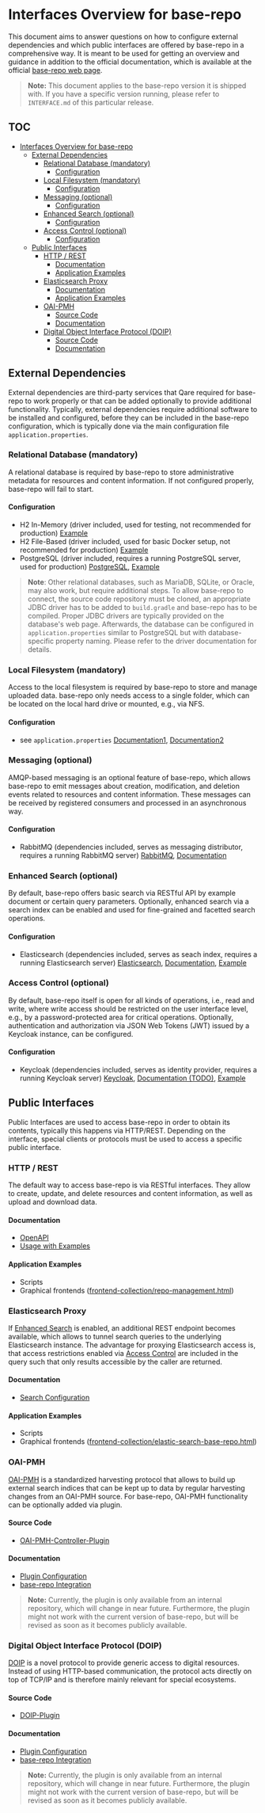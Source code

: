 # Interfaces Overview for base-repo

This document aims to answer questions on how to configure external dependencies and which public interfaces are offered by base-repo in a comprehensive way. 
It is meant to be used for getting an overview and guidance in addition to the official documentation, which is available at the official [base-repo web page](https://kit-data-manager.github.io/webpage/base-repo/).

> **Note:**
> This document applies to the base-repo version it is shipped with. If you have a specific version running, please refer to `INTERFACE.md` of this particular release.

## TOC

- [Interfaces Overview for base-repo](#interfaces-overview-for-base-repo)
   * [External Dependencies](#external-dependencies)
      + [Relational Database (mandatory)](#relational-database-mandatory)
         - [Configuration](#configuration)
      + [Local Filesystem (mandatory)](#local-filesystem-mandatory)
         - [Configuration](#configuration-1)
      + [Messaging (optional)](#messaging-optional)
         - [Configuration](#configuration-2)
      + [Enhanced Search (optional)](#enhanced-search-optional)
         - [Configuration](#configuration-3)
      + [Access Control (optional)](#access-control-optional)
         - [Configuration](#configuration-4)
   * [Public Interfaces](#public-interfaces)
      + [HTTP / REST](#http--rest)
         - [Documentation](#documentation)
         - [Application Examples    ](#application-examples)
      + [Elasticsearch Proxy](#elasticsearch-proxy)
         - [Documentation](#documentation-1)
         - [Application Examples](#application-examples-1)
      + [OAI-PMH](#oai-pmh)
         - [Source Code](#source-code)
         - [Documentation](#documentation-2)
      + [Digital Object Interface Protocol (DOIP)](#digital-object-interface-protocol-doip)
         - [Source Code](#source-code-1)
         - [Documentation](#documentation-3)


## External Dependencies

External dependencies are third-party services that Qare required for base-repo to work properly or that can be added optionally to provide additional functionality. Typically, external dependencies require
additional software to be installed and configured, before they can be included in the base-repo configuration, which is typically done via the main configuration file `application.properties`.

### Relational Database (mandatory)
A relational database is required by base-repo to store administrative metadata for resources and content information. If not configured properly, base-repo will fail to start.

#### Configuration
 - H2 In-Memory (driver included, used for testing, not recommended for production) [Example](https://github.com/kit-data-manager/base-repo/blob/4e90c6aeaced4715d419482f3cb127cddc85bd37/src/test/resources/test-config/application-test.properties#L31-L34)
 - H2 File-Based (driver included, used for basic Docker setup, not recommended for production) [Example](https://github.com/kit-data-manager/base-repo/blob/4e90c6aeaced4715d419482f3cb127cddc85bd37/config/application-docker.properties#L17C1-L24)
 - PostgreSQL (driver included, requires a running PostgreSQL server, used for production) [PostgreSQL](https://www.postgresql.org/), [Example](https://github.com/kit-data-manager/base-repo/blob/4e90c6aeaced4715d419482f3cb127cddc85bd37/config/application-default.properties#L38-L45)
  
> **Note**:
> Other relational databases, such as MariaDB, SQLite, or Oracle, may also work, but require additional steps. To allow base-repo to connect, the source code repository must be cloned, an appropriate JDBC driver has to be added to `build.gradle`
> and base-repo has to be compiled. Proper JDBC drivers are typically provided on the database's web page. Afterwards, the database can be configured in `application.properties` similar to PostgreSQL but with database-specific property naming. Please refer
> to the driver documentation for details.

### Local Filesystem (mandatory)
Access to the local filesystem is required by base-repo to store and manage uploaded data. base-repo only needs access to a single folder, which can be located on the local hard drive or mounted, e.g., via NFS. 

#### Configuration
 - see `application.properties` [Documentation1](https://github.com/kit-data-manager/base-repo/blob/4e90c6aeaced4715d419482f3cb127cddc85bd37/config/application-default.properties#L137-L139), [Documentation2](https://github.com/kit-data-manager/base-repo/blob/4e90c6aeaced4715d419482f3cb127cddc85bd37/config/application-default.properties#L154-L165)
   
### Messaging (optional)
AMQP-based messaging is an optional feature of base-repo, which allows base-repo to emit messages about creation, modification, and deletion events related to resources and content information. These messages can be received by registered consumers and processed in an asynchronous way.

#### Configuration
 - RabbitMQ (dependencies included, serves as messaging distributor, requires a running RabbitMQ server) [RabbitMQ](https://www.rabbitmq.com/), [Documentation](https://kit-data-manager.github.io/webpage/base-repo/documentation/messaging-configuration.html)

### Enhanced Search (optional)
By default, base-repo offers basic search via RESTful API by example document or certain query parameters. Optionally, enhanced search via a search index can be enabled and used for fine-grained and facetted search operations.

#### Configuration
 - Elasticsearch (dependencies included, serves as seach index, requires a running Elasticsearch server) [Elasticsearch](https://www.elastic.co/de/elasticsearch/), [Documentation](https://kit-data-manager.github.io/webpage/base-repo/documentation/search-configuration.html), [Example](https://github.com/kit-data-manager/base-repo/blob/4e90c6aeaced4715d419482f3cb127cddc85bd37/config/application-default.properties#L104-L107)
    
### Access Control (optional)
By default, base-repo itself is open for all kinds of operations, i.e., read and write, where write access should be restricted on the user interface level, e.g., by a password-protected area for critical operations. Optionally, authentication and authorization via JSON Web Tokens (JWT) issued by a Keycloak instance, can be configured.

#### Configuration
 - Keycloak (dependencies included, serves as identity provider, requires a running Keycloak server) [Keycloak](https://www.keycloak.org/), [Documentation (TODO)](), [Example](https://github.com/kit-data-manager/base-repo/blob/4e90c6aeaced4715d419482f3cb127cddc85bd37/config/application-default.properties#L192-L201)
   
## Public Interfaces

Public Interfaces are used to access base-repo in order to obtain its contents, typically this happens via HTTP/REST. Depending on the interface, special clients or protocols must be used to access a specific public interface.

### HTTP / REST
The default way to access base-repo is via RESTful interfaces. They allow to create, update, and delete resources and content information, as well as upload and download data.

#### Documentation
 - [OpenAPI](https://kit-data-manager.github.io/webpage/base-repo/documentation/api-docs.html)
 - [Usage with Examples](https://kit-data-manager.github.io/webpage/base-repo/documentation/index.html)
    
#### Application Examples    
 - Scripts
 - Graphical frontends ([frontend-collection/repo-management.html](https://github.com/kit-data-manager/frontend-collection))
    
### Elasticsearch Proxy
If [Enhanced Search](#enhanced-search-optional) is enabled, an additional REST endpoint becomes available, which allows to tunnel search queries to the underlying Elasticsearch instance. The advantage for proxying Elasticsearch access is, that access restrictions enabled via [Access Control](#access-control-optional) are included in the query such that only results accessible by the caller are returned.

#### Documentation
 - [Search Configuration](https://kit-data-manager.github.io/webpage/base-repo/documentation/search-configuration.html)
    
#### Application Examples
 - Scripts
 - Graphical frontends ([frontend-collection/elastic-search-base-repo.html](https://github.com/kit-data-manager/frontend-collection))
    
### OAI-PMH
[OAI-PMH](https://www.openarchives.org/pmh/) is a standardized harvesting protocol that allows to build up external search indices that can be kept up to data by regular harvesting changes from an OAI-PMH source. For base-repo, OAI-PMH functionality can be optionally added via plugin.

#### Source Code
 - [OAI-PMH-Controller-Plugin](https://git.scc.kit.edu/kitdatamanager/2.0/oai-pmh-controller-plugin)

#### Documentation
 - [Plugin Configuration](https://git.scc.kit.edu/kitdatamanager/2.0/oai-pmh-controller-plugin)
 - [base-repo Integration](https://github.com/kit-data-manager/base-repo#enhanced-startup)

> **Note:**
> Currently, the plugin is only available from an internal repository, which will change in near future. Furthermore, the plugin might not work with the current version of base-repo, but will be revised as soon as it becomes publicly available.
    
### Digital Object Interface Protocol (DOIP)
[DOIP](https://www.dona.net/sites/default/files/2018-11/DOIPv2Spec_1.pdf) is a novel protocol to provide generic access to digital resources. Instead of using HTTP-based communication, the protocol acts directly on top of TCP/IP and is therefore mainly relevant for special ecosystems.

#### Source Code
 - [DOIP-Plugin](https://git.scc.kit.edu/kitdatamanager/2.0/doip-plugin)

#### Documentation
 - [Plugin Configuration](https://git.scc.kit.edu/kitdatamanager/2.0/doip-plugin)
 - [base-repo Integration](https://github.com/kit-data-manager/base-repo#enhanced-startup)

> **Note:**
> Currently, the plugin is only available from an internal repository, which will change in near future. Furthermore, the plugin might not work with the current version of base-repo, but will be revised as soon as it becomes publicly available.
